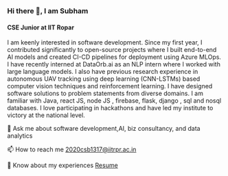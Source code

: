 ### Hi there 👋, I am Subham
#### CSE Junior at IIT Ropar

I am keenly interested in software development. Since my first year, I contributed significantly to open-source projects where I built end-to-end AI models and created CI-CD pipelines for deployment using Azure MLOps. I have recently interned at DataOrb.ai as an NLP intern where I worked with large language models. I also have previous research experience in autonomous UAV tracking using deep learning (CNN-LSTMs) based computer vision techniques and reinforcement learning. I have designed software solutions to problem statements from diverse domains. I am familiar with Java, react JS, node JS , firebase, flask, django , sql and nosql databases. I love participating in hackathons and have led my institute to victory at the national level. 

💬 Ask me about software development,AI, biz consultancy, and data analytics

📫 How to reach me 2020csb1317@iitrpr.ac.in

📄 Know about my experiences [Resume](https://drive.google.com/file/d/1YRiYMkdOr8nzo9aMIRKAucqyvoOpOTjX/view)

